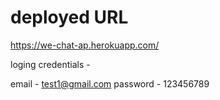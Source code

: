 # deployed URL

https://we-chat-ap.herokuapp.com/


loging credentials -

email - test1@gmail.com
password - 123456789
